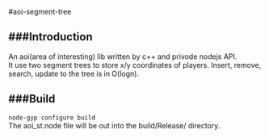 #aoi-segment-tree

###Introduction
---------------
An aoi(area of interesting) lib written by c++ and privode nodejs API.</br>
It use two segment trees to store x/y coordinates of players. Insert, remove, search, update to the tree is in O(logn).

###Build
--------
`node-gyp configure build`</br>
The aoi_st.node file will be out into the build/Release/ directory.
